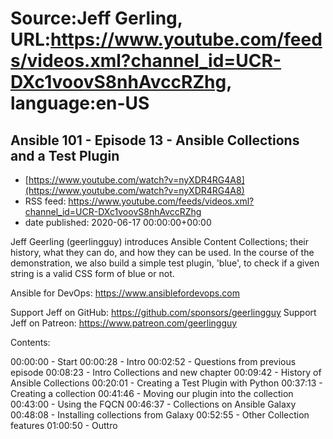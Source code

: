 # Source:Jeff Gerling, URL:https://www.youtube.com/feeds/videos.xml?channel_id=UCR-DXc1voovS8nhAvccRZhg, language:en-US

## Ansible 101 - Episode 13 - Ansible Collections and a Test Plugin
 - [https://www.youtube.com/watch?v=nyXDR4RG4A8](https://www.youtube.com/watch?v=nyXDR4RG4A8)
 - RSS feed: https://www.youtube.com/feeds/videos.xml?channel_id=UCR-DXc1voovS8nhAvccRZhg
 - date published: 2020-06-17 00:00:00+00:00

Jeff Geerling (geerlingguy) introduces Ansible Content Collections; their history, what they can do, and how they can be used. In the course of the demonstration, we also build a simple test plugin, 'blue', to check if a given string is a valid CSS form of blue or not.

Ansible for DevOps: https://www.ansiblefordevops.com

Support Jeff on GitHub: https://github.com/sponsors/geerlingguy
Support Jeff on Patreon: https://www.patreon.com/geerlingguy

Contents:

00:00:00 - Start
00:00:28 - Intro
00:02:52 - Questions from previous episode
00:08:23 - Intro Collections and new chapter
00:09:42 - History of Ansible Collections
00:20:01 - Creating a Test Plugin with Python
00:37:13 - Creating a collection
00:41:46 - Moving our plugin into the collection
00:43:00 - Using the FQCN
00:46:37 - Collections on Ansible Galaxy
00:48:08 - Installing collections from Galaxy
00:52:55 - Other Collection features
01:00:50 - Outtro

